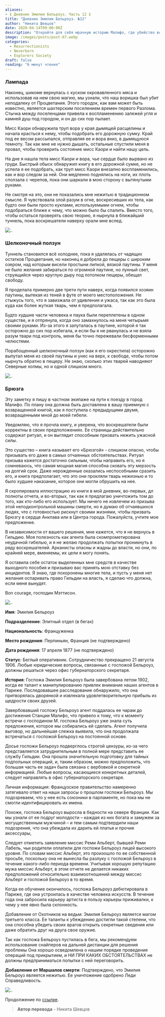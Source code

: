 ```yaml
---
aliases: 
- ⟪ Дневник Эмилии Бельроуз. Часть 12 ⟫
title: "Дневник Эмилии Бельроуз. №12"
author: "Никита Шевцов"
date: 2020-04-14T09:00:00Z
description: "Откройте для себя мрачную историю Малифо, где убийство вора в шахтерском поселении Процветания приводит к коварному путешествию по дымящимся глубинам. Следуйте за главным героем, пока он путешествует по опасной сети паутины и монстров, чтобы раскрыть правду. | мистический рассказ"
image: /images/posts/post-67.webp
categories: 
  - Resurrectionists
  - Neverborn
  - Explorers Society
draft: false
reading: "6 минут чтения"
---
```


### Лампада

Наконец, шикоме вернулась с куском окровавленного мяса и использовав на нем свою магию, мы узнали, что наш воришка был убит неподалеку от Процветания. Этого городок, как вам может быть известно, является шахтерским поселением времен первого Разлома. Стычка между поселенцами привела к воспламенению залежей угля и камней душ под городом, и он до сих пор пылает.

Мисс Каори обнаружила труп вора у края дымящей расщелины и начала красться к нему, чтобы подобрать его дорожную сумку. Край под ее весом рассыпался, отправляя ее и вора вниз, в дымящуюся темноту. Так как мне не нужно дышать, остальные спустили меня в провал, чтобы проверить состояние мисс Каори и найти нашу цель.

На дне я нашла тела мисс Каори и вора, чье сердце было вырвано из груди. Быстрый обыск обнаружил книгу в его дорожной сумке, но не успела я ее подобрать, как труп мисс Каори внезапно воспламенились, как и вор следом за ней. Они медленно поднялись на ноги, их плоть сползала с черепов, пока они шаркали в мою сторону с вытянутыми руками.

Не смотря на это, они не показались мне нежитью в традиционном смысле. Я чувствовала злой разум в огне, воскресивших их тела, как будто они были просто куклами, используемыми огнем, чтобы подобраться ближе к чему, что можно было бы спалить. Вместо того, чтобы остаться проверять свою теорию, я нырнула в ближайший туннель, пока воскрешатели наверху орали мне вслед.

![..](/images/posts/post-68_img1.webp)


### Шелконочный ползун

Туннель становился всё холоднее, пока я удалялась от чадящих остатков Процветания, но наконец я добрела до пещеры с широким озером, над которым висели простыни липкой, вязкой паутины. У меня не было желания забираться по огромной паутине, но лунный свет, струящийся через круглую дыру под потолком пещеры, обещал свободу.

Я проделала примерно две трети пути наверх, когда появился хозяин паутины, вытекая из теней в футе от моего местоположения. Не стыжусь того, что я завизжала от удивления и ужаса, так как это была куда как более жуткая тварь, чем я предполагала.

Будто худшие части человека и паука были переплетены в одном существе, и я отпрянула, когда оно замахнулось на меня четырьмя своими руками. Из-за этого я запуталась в паутине, которой я так осторожно до сих пор избегала, и если бы я не рванулась и не взяла разум твари под контроль, меня бы точно пережевали бесформенными челюстями.

Порабощенный шелконочный ползун (как я его окрестила) осторожно выпутал меня из своей паутины и унес на верх, к свободе, чтобы потом нырнуть обратно в пещеру. Не знаю, сколько этих тварей наводняют Северные холмы, но и одной слишком много.

![..](/images/posts/post-68_img2.webp)


### Брюзга

Эту заметку я пишу в частном экипаже на пути к поезду в город Малифо. По плану она должна быть доставлена в вашу приемную с возвращенной книгой, как я поступила с предыдущими двумя, возвращенными мной до моей гибели.

Уведомляю, что я прочла книгу, и уверена, что воскрешатели были корректны в своих предположениях. Ее страницы действительно содержат ритуал, и он выглядит способным призвать нежить ужасной силы.

Это существо – книга называет его «Брюзгой» - слишком опасно, чтобы призывать его даже в самых отчаянных обстоятельствах. Ритуал призыва кажется достаточно сильным, чтобы направить его, но я сомневаюсь, что самая мощная магия способна сковать эту мерзость на долгий срок. Даже нерожденные оказались неспособными сразить его, и книга предполагает, что это они прокляли тварь нежизнью и то было худшее наказание, которое они могли обрушить на нее.

Я скропировала иллюстрацию из книги в мой дневник, во-первых, дл полноты отчета, и во-вторых, так как я предлагаю уничтожить том до того, как кто-либо его использует. Мы ничего не извлечем из призыва этой неподконтрольной машины смерти, но я думаю об отчаявшихся людях, что с готовностью рискнут своими жизнями, чтобы призвать Брюзгу в сердце Анклава или в Центра города. Пожалуйста, учтите мое предложение.

В независимости от вашего решения, мне кажется, что я не вернусь в Гильдию. Моя полезность как агента была скомпрометирована неудачной гибелью, и я не желаю продолжать попытки проникнуть в ряду воскрешателей. Арканисты опасны и жадны до власти, но они, по крайней мере, вменяемы, их цели я могу понять.

Я оставила себе остаток выделенных мне средств в качестве выходного пособия и призываю вас принять мою отставку без инцидентов. Я знаю, где похоронены многие тела, и пусть у меня нет желания оспаривать право Гильдии на власть, я сделаю что должна, если меня вынудят.

Bon courage, господин Мэттисон.

![..](/images/posts/post-68_img3.webp)


**Имя**: Эмилия Бельроуз

**Подразделение**: Элитный отдел (в бегах)

**Национальность**: Француженка

**Место рождения**: Перпиньян, Франция (не подтверждено)

**Дата рождения**: 17 апреля 1877 (не подтверждено)

**Статус**: Беглый оперативник. Сотрудничество прекращено 21 августа 1906. Любые юридические вопросы, связанные с госпожой Бельроуз, должны решаться через офис губернаторского секретаря.

**История**: Госпожа Эмилия Бельроуз была завербована летом 1902, когда ее талант к манипулированию привлек внимание наших агентов в Париже. Последовавшее расследование обнаружило, что она притворялась дворянкой и извлекала удовлетворительную прибыль из щедрости своих друзей.

Завербовавший госпожу Бельроуз агент поддалась ее чарам до достижения Станции Малифо, что привело к тому, что к моменту встречи с господином М. госпожа Бельроуз уже знала суть предложения, которое мы собирались ей сделать. Агент получила выговор, но дальнейшая слежка выявила, что она продолжала встречаться с госпожой Бельроуз на постоянной основе.

Досье госпожи Бельроуз подверглось строгой цензуры, из-за чего представляется затруднительным в полной мере представить ее службу Гильдии. Она прошла значительную подготовку для тайных подпольных операций, и, таким образом, можно предположить, что большая часть ее задач была связана с вербовкой и секретной информацией. Любые вопросы, касающиеся конкретных деталей, следует направлять в офис губернаторского секретаря.

Личная информация: Французское правительство намеренно затягивало ответ на наши запросы о прошлом госпожи Бельроуз. Мы подозреваем, что у нее есть союзники в парламенте, но пока мы не смогли идентифицировать их имена.

Похоже, госпожа Бельроуз выросла в бедности на севере Франции. Как мы узнали от ее подруг молодости – каждая из них богата и замужем за могущественным мужчиной – и тем самым подтвердили наши подозрения, что она убеждала их дарить ей платья и прочие аксессуары,

Следует отметить заявление миссис Реми Альберт, бывшей Реми Лабель, чьи родители оплатили для госпожи Бельроуз лицей высокого уровня. По словам миссис Альберт, это произошло по ее собственной просьбе, поскольку она не вынесла бы разлуку с госпожой Бельроуз в течение какого-либо периода времени. Учитывая хорошую репутацию мужа миссис Альберт, в этом отчете не делается никаких предположений относительно взаимоотношений между миссис Альберт и госпожой Бельроуз в то время.

Когда ее обучение окончилось, госпожа Бельроуз дебютировала в Париже, где она устроилась в качестве человека искусств. В течение года она забросила карьеру артиста в пользу карьеры приживалки, к чему у нее явно была склонность.

Добавление от Охотников на ведьм: Эмилия Бельроуз является магом третьего класса. Ее таланты к убеждению достигли такой степени, что она способна убедить своих врагов открыть секретные сведения или даже обратить друг на друга свое оружие.

Так как госпожа Бельроуз пустилась в бега, мы рекомендуем использование снайперов на дальней дистанции для решения проблемы Она хорошо осведомлена о нашим порядке проведения операций под прикрытием, и НИ ПРИ КАКИХ ОБСТОЯТЕЛЬСТВАХ не должны предприниматься попытки с ней переговорить.

**Добавление от Маршалов смерти**: Подтверждено, что Эмилия Бельроуз является нежитью. Ее уничтожение одобрено Леди Справедливость.

![..](/images/posts/post-68_img4.webp)


Продолжение по [ссылке](http://malifaux.ru/posts/post-67).


> **Автор перевода** - Никита Шевцов

